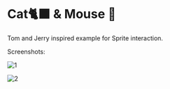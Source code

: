 # Cat🐈‍⬛ & Mouse 🐁

Tom and Jerry inspired example for Sprite interaction.

Screenshots:

![1](https://user-images.githubusercontent.com/17800800/159881766-92174b5f-7566-4c53-a3d7-0166e9850137.png)

![2](https://user-images.githubusercontent.com/17800800/159881793-59f6694d-4cd3-46be-b756-50d87f7cb595.png)
